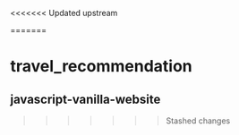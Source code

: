 <<<<<<< Updated upstream

=======
# travel_recommendation

## javascript-vanilla-website
>>>>>>> Stashed changes
